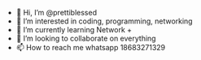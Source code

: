 - 👋 Hi, I’m @prettiblessed
- 👀 I’m interested in coding, programming, networking
- 🌱 I’m currently learning Network +
- 💞️ I’m looking to collaborate on everything
- 📫 How to reach me whatsapp 18683271329 

<!---
prettiblessed/prettiblessed is a ✨ special ✨ repository because its `README.md` (this file) appears on your GitHub profile.
You can click the Preview link to take a look at your changes.
--->
